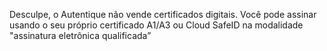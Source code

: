 Desculpe, o Autentique não vende certificados digitais. Você pode assinar usando o seu próprio certificado A1/A3 ou Cloud SafeID na modalidade "assinatura eletrônica qualificada”